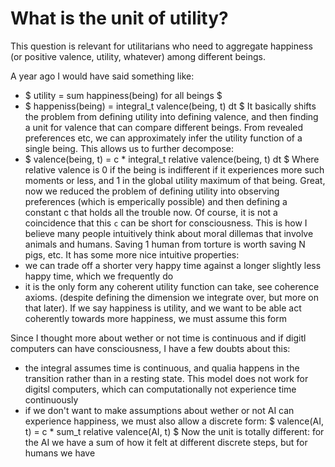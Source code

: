 # What is the unit of utility?

This question is relevant for utilitarians who need to aggregate happiness (or positive valence, utility, whatever) among different beings.

A year ago I would have said something like:
- $ utility = sum happiness(being) for all beings $
- $ happeniss(being) = integral_t valence(being, t) dt $
It basically shifts the problem from defining utility into defining valence, and then finding a unit for valence that can compare different beings.
From revealed preferences etc, we can approximately infer the utility function of a single being. This allows us to further decompose:
- $ valence(being, t) = c * integral_t relative valence(being, t) dt $
Where relative valence is 0 if the being is indifferent if it experiences more such moments or less, and 1 in the global utility maximum of that being. 
Great, now we reduced the problem of defining utility into observing preferences (which is emperically possible) and then defining a constant c that holds all the trouble now.
Of course, it is not a coincidence that this `c` can be short for consciousness. This is how I believe many people intuitively think about moral dillemas that involve animals and humans. Saving 1 human from torture is worth saving N pigs, etc.
It has some more nice intuitive properties:
- we can trade off a shorter very happy time against a longer slightly less happy time, which we frequently do
- it is the only form any coherent utility function can take, see coherence axioms. (despite defining the dimension we integrate over, but more on that later). If we say happiness is utility, and we want to be able act coherently towards more happiness, we must assume this form

 Since I thought more about wether or not time is continuous and if digitl computers can have consciousness, I have a few doubts about this:
 - the integral assumes time is continuous, and qualia happens in the transition rather than in a resting state. This model does not work for digitsl computers, which can computationally not experience time continuously
 - if we don't want to make assumptions about wether or not AI can experience happiness, we must also allow a discrete form:
    $ valence(AI, t) = c * sum_t relative valence(AI, t) $
   Now the unit is totally different: for the AI we have a sum of how it felt at different discrete steps, but for humans we have 
